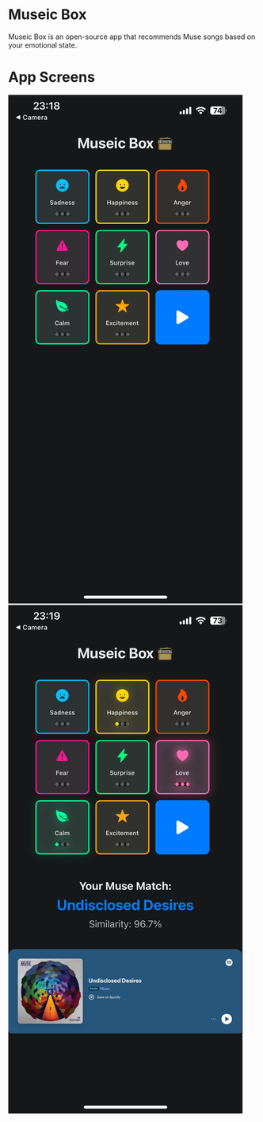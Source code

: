 # Museic Box
Museic Box is an open-source app that recommends Muse songs based on your emotional state.

# App Screens
![App screen 1](/appscreen1.jpeg)
![App screen 2](/appscreen2.jpeg)
